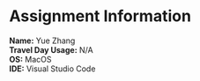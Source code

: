 # Assignment Information

**Name:** Yue Zhang  
**Travel Day Usage:** N/A  
**OS:** MacOS  
**IDE:** Visual Studio Code  
